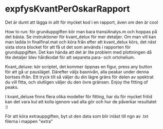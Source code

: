 # expfysKvantPerOskarRapport
Det är dumt att lägga in allt för mycket kod i en rapport, även om den är cool

How to run: för grunduppgiften kör man bara transiAnalys.m och hoppas på det bästa. Se instruktioner för kvant_delux för mer detaljer. Om man vill kan man ladda in finalfinal.mat och köra från efter att kvant_delux körs, det näst sista stora blocket för att få ut det som används i rapporten för grunduppgiften. Det kan hända att det är lite problem med plottningen då lite detaljer blev hårdkodat för att separeta para- och ortohelium.


Kvant_deluxe:
kör scriptet, det kommer öppnas en figur, press any button för att gå ur pausläget.
Därefter väljs basnivån, alla peakar under denna bortses ifrån.
Ett tryck till så väljer du din lägre gräns för delen av spektrat du vill fitta, och slutligen väljer du den övre gränsen. Enjoy the fitting of peaks.

I kvant_deluxe finns flera olika modeller för fitting, har du för mycket fritid kan det vara kul att kolla igenom vad alla gör och hur de påverkar resultatet :)

För att köra extrauppgiften, byt ut den data som blir inläst till ngn av .txt filerna i mappen "extra"

